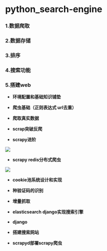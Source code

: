 # python_search-engine


### 1.数据爬取

### 2.数据存储

### 3.排序

### 4.搜索功能

### 5.搭建web


-   **环境配置和基础知识铺垫**

-   **爬虫基础（正则表达式 url去重）**

-   **爬取真实数据**

-   **scrap突破反爬**

-   **scrapy进阶**

![](media/3c2c8c4059892a53cd2f429603b2b407.png)

-   **scrapy redis分布式爬虫**

![](media/d40a0764eef1016ee437c728945d6128.png)

-   **cookie池系统设计和实现**

-   **种验证码的识别**

-   **增量抓取**

-   **elasticsearch django实现搜索引擎**

-   **django**

-   **搭建搜索网站**

-   **scrapyd部署scrapy爬虫**
